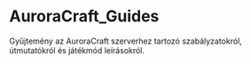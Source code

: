 # AuroraCraft_Guides
Gyűjtemény az AuroraCraft szerverhez tartozó szabályzatokról, útmutatókról és játékmód leírásokról.
